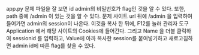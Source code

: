app.py 문제 파일을 잘 보면 id admin의 비밀번호가 flag인 것을 알 수 있다.
또한, path 중에 /admin 이 있는 것을 알 수 있다.
문제 사이트 url 뒤에 /admin 을 입력하여 들어가면 admin의 session이 나온다. 
이것을 복사 한 뒤에, F12를 눌러 관리자 도구 Application 에서 해당 사이트의 Cookies에 들어간다. 
그리고 Name 을 더블 클릭하여 sessionid 를 입력하고, Value에 아까 복사한 session를 붙여넣기하고 새로고침하면 admin id에 따른 flag를 찾을 수 있다.
